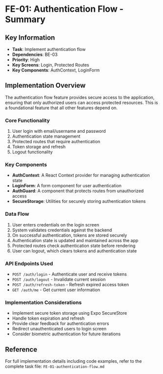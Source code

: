 # FE-01: Authentication Flow - Summary

## Key Information
- **Task**: Implement authentication flow
- **Dependencies**: BE-03
- **Priority**: High
- **Key Screens**: Login, Protected Routes
- **Key Components**: AuthContext, LoginForm

## Implementation Overview
The authentication flow feature provides secure access to the application, ensuring that only authorized users can access protected resources. This is a foundational feature that all other features depend on.

### Core Functionality
1. User login with email/username and password
2. Authentication state management
3. Protected routes that require authentication
4. Token storage and refresh
5. Logout functionality

### Key Components
- **AuthContext**: A React Context provider for managing authentication state
- **LoginForm**: A form component for user authentication
- **AuthGuard**: A component that protects routes from unauthorized access
- **SecureStorage**: Utilities for securely storing authentication tokens

### Data Flow
1. User enters credentials on the login screen
2. System validates credentials against the backend
3. On successful authentication, tokens are stored securely
4. Authentication state is updated and maintained across the app
5. Protected routes check authentication state before rendering
6. User can logout, which clears tokens and authentication state

### API Endpoints Used
- `POST /auth/login` - Authenticate user and receive tokens
- `POST /auth/logout` - Invalidate current session
- `POST /auth/refresh-token` - Refresh expired access token
- `GET /auth/me` - Get current user information

### Implementation Considerations
- Implement secure token storage using Expo SecureStore
- Handle token expiration and refresh
- Provide clear feedback for authentication errors
- Redirect unauthenticated users to login screen
- Consider biometric authentication for future iterations

## Reference
For full implementation details including code examples, refer to the complete task file: `FE-01-authentication-flow.md`
